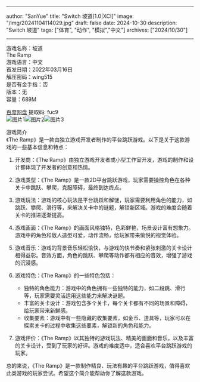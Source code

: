
---
author: "SanYue"
title: "Switch 坡道[1.0|XCI]"
image: "/img/20241104114029.jpg"
draft: false
date: 2024-10-30
description: "Switch 坡道"
tags: ["体育", "动作", "模拟","中文"]
archives: ["2024/10/30"]

---

游戏名称：坡道   
The Ramp    
游戏语言：中文  
首发日期：2022年03月16日  
解压密码：wing515  
是否有金手指：否  
版本：无   
容量：689M

[百度网盘](https://pan.baidu.com/s/1AVm08hx3hCMwCC8a3qSMJQ) 提取码: fuc9  
![图片1](/img/25d0eb67.jpg)![图片2](/img/3664be28.jpg)![图片3](/img/ec91b38a.jpg)  

游戏简介  
《The Ramp》是一款由独立游戏开发者制作的平台跳跃游戏。以下是关于这款游戏的一些基本信息和特点：

1. 开发商：《The Ramp》由独立游戏开发者或小型工作室开发，游戏的制作和设计都体现了开发者的创意和热情。

2. 游戏类型：《The Ramp》是一款2D平台跳跃游戏，玩家需要操控角色在各种关卡中跳跃、攀爬，克服障碍，最终到达终点。

3. 游戏玩法：游戏的核心玩法是平台跳跃和解谜，玩家需要利用角色的能力，如跳跃、攀爬、滑行等，来解决关卡中的谜题，解锁新区域。游戏的难度会随着关卡的推进逐渐提高。

4. 游戏画面：《The Ramp》的画面风格独特，色彩鲜艳，场景设计富有想象力。游戏中的角色和敌人造型可爱，动作流畅，给玩家带来愉悦的视觉体验。

5. 游戏音乐：游戏的背景音乐轻松愉快，与游戏的快节奏和紧张刺激的关卡设计相得益彰。音效方面，角色的跳跃、攀爬等动作都有相应的音效，增强了游戏的沉浸感。

6. 游戏特色：《The Ramp》的一些特色包括：
   - 独特的角色能力：游戏中的角色拥有一些独特的能力，如二段跳、滑行等，玩家需要灵活运用这些能力来解决谜题。
   - 丰富的关卡设计：游戏包含多个关卡，每个关卡都有不同的场景和障碍，给玩家带来新鲜感。
   - 收集要素：游戏中有一些隐藏的收集要素，如金币、道具等，玩家可以在探索关卡的过程中收集这些要素，解锁新的角色和能力。

7. 游戏评价：《The Ramp》以其独特的游戏玩法、精美的画面和音乐，以及丰富的关卡设计，受到了玩家的好评。游戏的难度适中，适合喜欢平台跳跃游戏的玩家。

总的来说，《The Ramp》是一款制作精良、玩法有趣的平台跳跃游戏，值得喜欢此类游戏的玩家尝试。希望这个简介能帮助你了解这款游戏。
